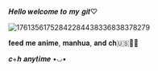 𝑯𝒆𝒍𝒍𝒐 𝒘𝒆𝒍𝒄𝒐𝒎𝒆 𝒕𝒐 𝒎𝒚 𝒈𝒊𝒕♡

![17613561752842284438336838378279](https://github.com/user-attachments/assets/54b48101-0b33-453f-8dff-a2e040b591d7)

𝐟𝐞𝐞𝐝 𝐦𝐞 𝐚𝐧𝐢𝐦𝐞, 𝐦𝐚𝐧𝐡𝐮𝐚, 𝐚𝐧𝐝 𝐜𝐡🇺🇸🦅🦅


𝒄+𝒉 𝒂𝒏𝒚𝒕𝒊𝒎𝒆 •◡•
